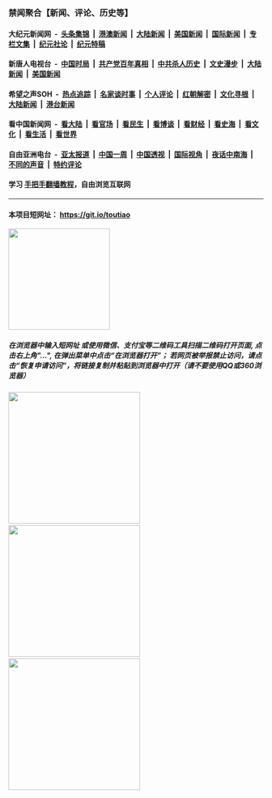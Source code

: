 ### 禁闻聚合【新闻、评论、历史等】

#### 大纪元新闻网 &nbsp;-&nbsp; [头条集锦](indexes/E头条集锦.md?t=02051055) &nbsp;|&nbsp; [港澳新闻](indexes/E港澳新闻.md?t=02051055)  &nbsp;|&nbsp; [大陆新闻](indexes/E大陆新闻.md?t=02051055) &nbsp;|&nbsp; [美国新闻](indexes/E美国新闻.md?t=02051055) &nbsp;|&nbsp; [国际新闻](indexes/E国际新闻.md?t=02051055) &nbsp;|&nbsp; [专栏文集](indexes/E专栏文集.md?t=02051055) &nbsp;|&nbsp; [纪元社论](indexes/E纪元社论.md?t=02051055) &nbsp;|&nbsp; [纪元特稿](indexes/E纪元特稿.md?t=02051055) 

#### 新唐人电视台 &nbsp;-&nbsp; [中国时局](indexes/N中国时局.md?t=02051055) &nbsp;|&nbsp; [共产党百年真相](indexes/N共产党百年真相.md?t=02051055) &nbsp;|&nbsp; [中共杀人历史](indexes/N中共杀人历史.md?t=02051055) &nbsp;|&nbsp; [文史漫步](indexes/N文史漫步.md?t=02051055) &nbsp;|&nbsp; [大陆新闻](indexes/N大陆新闻.md?t=02051055) &nbsp;|&nbsp; [美国新闻](indexes/N美国新闻.md?t=02051055)

#### 希望之声SOH &nbsp;-&nbsp; [热点追踪](indexes/H热点追踪.md?t=02051055) &nbsp;|&nbsp; [名家谈时事](indexes/H名家谈时事.md?t=02051055) &nbsp;|&nbsp; [个人评论](indexes/H个人评论.md?t=02051055)  &nbsp;|&nbsp; [红朝解密](indexes/H红朝解密.md?t=02051055) &nbsp;|&nbsp; [文化寻根](indexes/H文化寻根.md?t=02051055) &nbsp;|&nbsp; [大陆新闻](indexes/H大陆新闻.md?t=02051055) &nbsp;|&nbsp; [港台新闻](indexes/H港台新闻.md?t=02051055)

#### 看中国新闻网 &nbsp;-&nbsp; [看大陆](indexes/S看大陆.md?t=02051055) &nbsp;|&nbsp; [看官场](indexes/S看官场.md?t=02051055) &nbsp;|&nbsp; [看民生](indexes/S看民生.md?t=02051055)  &nbsp;|&nbsp; [看博谈](indexes/S看博谈.md?t=02051055) &nbsp;|&nbsp; [看财经](indexes/S看财经.md?t=02051055) &nbsp;|&nbsp; [看史海](indexes/S看史海.md?t=02051055) &nbsp;|&nbsp; [看文化](indexes/S看文化.md?t=02051055) &nbsp;|&nbsp; [看生活](indexes/S看生活.md?t=02051055) &nbsp;|&nbsp; [看世界](indexes/S看世界.md?t=02051055)

#### 自由亚洲电台 &nbsp;-&nbsp; [亚太报道](indexes/R亚太报道.md?t=02051055) &nbsp;|&nbsp; [中国一周](indexes/R中国一周.md?t=02051055) &nbsp;|&nbsp; [中国透视](indexes/R中国透视.md?t=02051055)  &nbsp;|&nbsp; [国际视角](indexes/R国际视角.md?t=02051055) &nbsp;|&nbsp; [夜话中南海](indexes/R夜话中南海.md?t=02051055) &nbsp;|&nbsp; [不同的声音](indexes/R不同的声音.md?t=02051055) &nbsp;|&nbsp; [特约评论](indexes/R特约评论.md?t=02051055)

#### 学习 [手把手翻墙教程](https://github.com/gfw-breaker/guides/wiki)，自由浏览互联网

----

#### 本项目短网址： https://git.io/toutiao
<img src="https://raw.githubusercontent.com/gfw-breaker/banned-news/master/scripts/img/qr.png" width="200px"/>  

##### 在浏览器中输入短网址 或使用微信、支付宝等二维码工具扫描二维码打开页面, 点击右上角"...", 在弹出菜单中点击“在浏览器打开”； 若网页被举报禁止访问，请点击“恢复申请访问”，将链接复制并粘贴到浏览器中打开（请不要使用QQ或360浏览器）

<img src="https://raw.githubusercontent.com/gfw-breaker/banned-news/master/scripts/img/1.png" width="260px"/> &nbsp; <img src="https://raw.githubusercontent.com/gfw-breaker/banned-news/master/scripts/img/2.png" width="260px"/> &nbsp; <img src="https://raw.githubusercontent.com/gfw-breaker/banned-news/master/scripts/img/3.png" width="260px"/>
